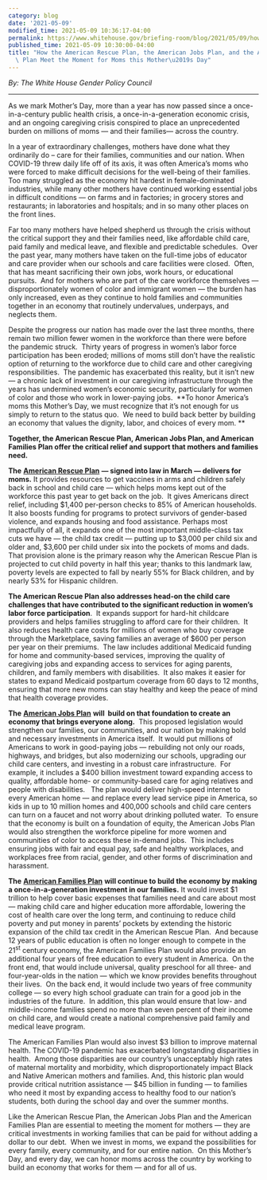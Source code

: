 ```yaml
---
category: blog
date: '2021-05-09'
modified_time: 2021-05-09 10:36:17-04:00
permalink: https://www.whitehouse.gov/briefing-room/blog/2021/05/09/how-the-american-rescue-plan-the-american-jobs-plan-and-the-american-families-plan-meet-the-moment-for-moms-this-mothers-day/
published_time: 2021-05-09 10:30:00-04:00
title: "How the American Rescue Plan, the American Jobs Plan, and the American Families\
  \ Plan Meet the Moment for Moms this Mother\u2019s Day"
---
```

 
*By: The White House Gender Policy Council*

------------------------------------------------------------------------

As we mark Mother’s Day, more than a year has now passed since a
once-in-a-century public health crisis, a once-in-a-generation economic
crisis, and an ongoing caregiving crisis conspired to place an
unprecedented burden on millions of moms — and their families— across
the country.

In a year of extraordinary challenges, mothers have done what they
ordinarily do – care for their families, communities and our nation.
When COVID-19 threw daily life off of its axis, it was often America’s
moms who were forced to make difficult decisions for the well-being of
their families.  Too many struggled as the economy hit hardest in
female-dominated industries, while many other mothers have continued
working essential jobs in difficult conditions — on farms and in
factories; in grocery stores and restaurants; in laboratories and
hospitals; and in so many other places on the front lines.

Far too many mothers have helped shepherd us through the crisis without
the critical support they and their families need, like affordable child
care, paid family and medical leave, and flexible and predictable
schedules.  Over the past year, many mothers have taken on the full-time
jobs of educator and care provider when our schools and care facilities
were closed.  Often, that has meant sacrificing their own jobs, work
hours, or educational pursuits.  And for mothers who are part of the
care workforce themselves — disproportionately women of color and
immigrant women — the burden has only increased, even as they continue
to hold families and communities together in an economy that routinely
undervalues, underpays, and neglects them. 

Despite the progress our nation has made over the last three months,
there remain two million fewer women in the workforce than there were
before the pandemic struck.  Thirty years of progress in women’s labor
force participation has been eroded; millions of moms still don’t have
the realistic option of returning to the workforce due to child care and
other caregiving responsibilities.  The pandemic has exacerbated this
reality, but it isn’t new — a chronic lack of investment in our
caregiving infrastructure through the years has undermined women’s
economic security, particularly for women of color and those who work in
lower-paying jobs.  **To honor America’s moms this Mother’s Day, we must
recognize that it’s not enough for us simply to return to the status
quo.  We need to build back better by building an economy that values
the dignity, labor, and choices of every mom. **

**Together, the American Rescue Plan, American Jobs Plan, and American
Families Plan offer the critical relief and support that mothers and
families need.**  

**The** [**American Rescue
Plan**](https://www.whitehouse.gov/american-rescue-plan/) **— signed
into law in March — delivers for moms.** It provides resources to get
vaccines in arms and children safely back in school and child care —
which helps moms kept out of the workforce this past year to get back on
the job.  It gives Americans direct relief, including $1,400 per-person
checks to 85% of American households.  It also boosts funding for
programs to protect survivors of gender-based violence, and expands
housing and food assistance. Perhaps most impactfully of all, it expands
one of the most important middle-class tax cuts we have — the child tax
credit — putting up to $3,000 per child six and older and, $3,600 per
child under six into the pockets of moms and dads.  That provision alone
is the primary reason why the American Rescue Plan is projected to cut
child poverty in half this year; thanks to this landmark law, poverty
levels are expected to fall by nearly 55% for Black children, and by
nearly 53% for Hispanic children.  

**The American Rescue Plan also addresses head-on the child care
challenges that have contributed to the significant reduction in women’s
labor force participation**.  It expands support for hard-hit childcare
providers and helps families struggling to afford care for their
children.  It also reduces health care costs for millions of women who
buy coverage through the Marketplace, saving families an average of $600
per person per year on their premiums.  The law includes additional
Medicaid funding for home and community-based services, improving the
quality of caregiving jobs and expanding access to services for aging
parents, children, and family members with disabilities.  It also makes
it easier for states to expand Medicaid postpartum coverage from 60 days
to 12 months, ensuring that more new moms can stay healthy and keep the
peace of mind that health coverage provides. 

**The** [**American Jobs
Plan**](https://www.whitehouse.gov/briefing-room/statements-releases/2021/03/31/fact-sheet-the-american-jobs-plan/)
**will  build on that foundation to create an economy that brings
everyone along.**  This proposed legislation would strengthen our
families, our communities, and our nation by making bold and necessary
investments in America itself.  It would put millions of Americans to
work in good-paying jobs — rebuilding not only our roads, highways, and
bridges, but also modernizing our schools, upgrading our child care
centers, and investing in a robust care infrastructure.  For example, it
includes a $400 billion investment toward expanding access to quality,
affordable home- or community-based care for aging relatives and people
with disabilities.   The plan would deliver high-speed internet to every
American home — and replace every lead service pipe in America, so kids
in up to 10 million homes and 400,000 schools and child care centers can
turn on a faucet and not worry about drinking polluted water.  To ensure
that the economy is built on a foundation of equity, the American Jobs
Plan would also strengthen the workforce pipeline for more women and
communities of color to access these in-demand jobs.  This includes
ensuring jobs with fair and equal pay, safe and healthy workplaces, and
workplaces free from racial, gender, and other forms of discrimination
and harassment.

**The** [**American Families
Plan**](https://www.whitehouse.gov/briefing-room/statements-releases/2021/04/28/fact-sheet-the-american-families-plan/)
**will continue to build the economy by making a once-in-a-generation
investment in our families.** It would invest $1 trillion to help cover
basic expenses that families need and care about most — making child
care and higher education more affordable, lowering the cost of health
care over the long term, and continuing to reduce child poverty and put
money in parents’ pockets by extending the historic expansion of the
child tax credit in the American Rescue Plan.  And because 12 years of
public education is often no longer enough to compete in the
21<sup>st</sup> century economy, the American Families Plan would also
provide an additional four years of free education to every student in
America.  On the front end, that would include universal, quality
preschool for all three- and four-year-olds in the nation — which we
know provides benefits throughout their lives.  On the back end, it
would include two years of free community college — so every high school
graduate can train for a good job in the industries of the future.  In
addition, this plan would ensure that low- and middle-income families
spend no more than seven percent of their income on child care, and
would create a national comprehensive paid family and medical leave
program. 

The American Families Plan would also invest $3 billion to improve
maternal health. The COVID-19 pandemic has exacerbated longstanding
disparities in health.  Among those disparities are our country’s
unacceptably high rates of maternal mortality and morbidity, which
disproportionately impact Black and Native American mothers and
families. And, this historic plan would provide critical nutrition
assistance — $45 billion in funding — to families who need it most by
expanding access to healthy food to our nation’s students, both during
the school day and over the summer months.  

Like the American Rescue Plan, the American Jobs Plan and the American
Families Plan are essential to meeting the moment for mothers — they are
critical investments in working families that can be paid for without
adding a dollar to our debt.  When we invest in moms, we expand the
possibilities for every family, every community, and for our entire
nation.  On this Mother’s Day, and every day, we can honor moms across
the country by working to build an economy that works for them — and for
all of us.
